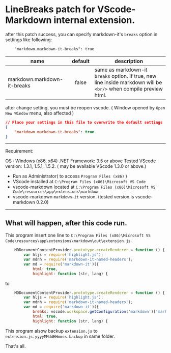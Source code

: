 # LineBreaks patch for VScode-Markdown internal extension.

after this patch success, you can specify markdown-it's `breaks` option in settings like following:

```
    "markdown.markdown-it-breaks": true
```

|name|default|description|
|-----|:-:|-------------|
|markdown.markdown-it-breaks|false|same as markdown-it `breaks` option. If true, new line inside markdown will be `<br/>` when compile  preview html.|

after change setting, you must be reopen vscode. ( Window opened by `Open New Window` menu, also affected )

```json
// Place your settings in this file to overwrite the default settings
{
    "markdown.markdown-it-breaks": true
}
```

---

Requirement:

OS : Windows (x86, x64)
.NET Framework: 3.5 or above
Tested VScode version: 1.3.1, 1.5.1, 1.5.2. ( may be available VScode 1.3.0 or above.)  

* Run as Administrator( to access `Program Files (x86)` )
* VScode installed at `C:\Program Files (x86)\Microsoft VS Code`
* vscode-markdown located at `C:\Program Files (x86)\Microsoft VS Code\resources\app\extensions\markdown`
* vscode-markdown `markdown-it` version. (tested version is vscode-markdown 0.2.0)

---

## What will happen, after this code run.

This program insert one line to `C:\Program Files (x86)\Microsoft VS Code\resources\app\extensions\markdown\out\extension.js`.

```js
    MDDocumentContentProvider.prototype.createRenderer = function () {
        var hljs = require('highlight.js');
        var mdnh = require('markdown-it-named-headers');
        var md = require('markdown-it')({
            html: true,
            highlight: function (str, lang) {
```
to
```js
    MDDocumentContentProvider.prototype.createRenderer = function () {
        var hljs = require('highlight.js');
        var mdnh = require('markdown-it-named-headers');
        var md = require('markdown-it')({
            breaks: vscode.workspace.getConfiguration('markdown')['markdown-it-breaks']||false,
            html: true,
            highlight: function (str, lang) {
```

This program alsow backup `extension.js` to `extension.js.yyyyMMddHHmmss.backup` in same folder.

That's all.
